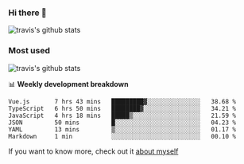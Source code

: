 ### Hi there 👋

<!--
**HondryTravis/HondryTravis** is a ✨ _special_ ✨ repository because its `README.md` (this file) appears on your GitHub profile.

Here are some ideas to get you started:

- 🔭 I’m currently working on ...
- 🌱 I’m currently learning ...
- 👯 I’m looking to collaborate on ...
- 🤔 I’m looking for help with ...
- 💬 Ask me about ...
- 📫 How to reach me: ...
- 😄 Pronouns: ...
- ⚡ Fun fact: ...
-->

![travis's github stats](https://github-readme-stats.vercel.app/api?username=HondryTravis&hide=stars)
### Most used
![travis's github stats](https://github-readme-stats.anuraghazra1.vercel.app/api/top-langs/?username=HondryTravis&layout=compact&hide_title=true)

📊 **Weekly development breakdown**

<!--START_SECTION:waka-->

```text
Vue.js       7 hrs 43 mins   █████████▓░░░░░░░░░░░░░░░   38.68 %
TypeScript   6 hrs 50 mins   ████████▓░░░░░░░░░░░░░░░░   34.21 %
JavaScript   4 hrs 18 mins   █████▒░░░░░░░░░░░░░░░░░░░   21.59 %
JSON         50 mins         █░░░░░░░░░░░░░░░░░░░░░░░░   04.23 %
YAML         13 mins         ▒░░░░░░░░░░░░░░░░░░░░░░░░   01.17 %
Markdown     1 min           ░░░░░░░░░░░░░░░░░░░░░░░░░   00.10 %
```

<!--END_SECTION:waka-->

If you want to know more, check out it [about myself](https://hondrytravis.github.io/)
